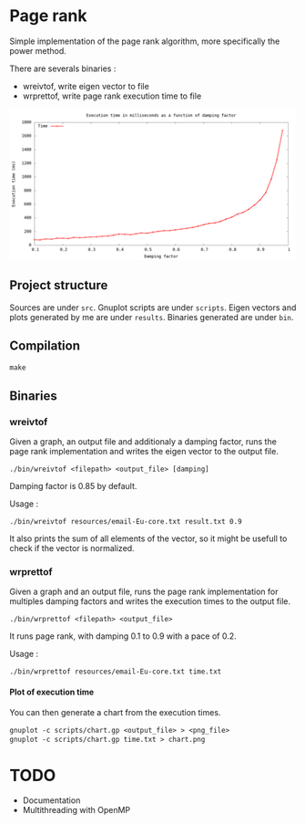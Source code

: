 # Page rank

Simple implementation of the page rank algorithm, more specifically the power
method.

There are severals binaries :
- wreivtof, write eigen vector to file
- wrprettof, write page rank execution time to file

![](results/soc-Slashdot0811.png)


## Project structure

Sources are under `src`. Gnuplot scripts are under `scripts`. Eigen vectors and plots generated
by me are under `results`. Binaries generated are under `bin`.


## Compilation

```
make
```

## Binaries

### wreivtof

Given a graph, an output file and additionaly a damping factor,
runs the page rank implementation and writes the eigen vector to
the output file.

```
./bin/wreivtof <filepath> <output_file> [damping]
```

Damping factor is 0.85 by default.

Usage :

```
./bin/wreivtof resources/email-Eu-core.txt result.txt 0.9
```

It also prints the sum of all elements of the vector, so it might be usefull to check
if the vector is normalized.

### wrprettof

Given a graph and an output file, runs the page rank
implementation for multiples damping factors and writes
the execution times to the output file.

```
./bin/wrprettof <filepath> <output_file>
```

It runs page rank, with damping 0.1 to 0.9 with a pace of 0.2.

Usage :

```
./bin/wrprettof resources/email-Eu-core.txt time.txt
```

#### Plot of execution time

You can then generate a chart from the execution times.

```
gnuplot -c scripts/chart.gp <output_file> > <png_file>
gnuplot -c scripts/chart.gp time.txt > chart.png
```

# TODO

- Documentation
- Multithreading with OpenMP
